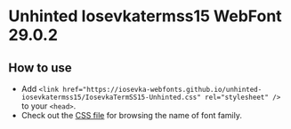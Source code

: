 # Unhinted Iosevkatermss15 WebFont 29.0.2

## How to use

- Add `<link href="https://iosevka-webfonts.github.io/unhinted-iosevkatermss15/IosevkaTermSS15-Unhinted.css" rel="stylesheet" />` to your `<head>`.
- Check out the [CSS file](./IosevkaTermSS15-Unhinted.css) for browsing the name of font family.
